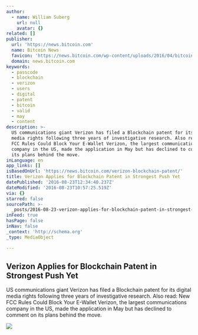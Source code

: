 ```yaml
---
author:
  - name: William Suberg
    url: null
    avatar: {}
related: []
publisher:
  url: 'https://news.bitcoin.com'
  name: Bitcoin News
  favicon: 'https://news.bitcoin.com/wp-content/uploads/2016/04/bitcoin_fav.png'
  domain: news.bitcoin.com
keywords:
  - passcode
  - blockchain
  - verizon
  - users
  - digital
  - patent
  - bitcoin
  - valid
  - may
  - content
description: >-
  US communications giant Verizon has filed a Blockchain patent for its digital
  media rights following three years of investigative research. Also read: New
  FCC Rules Could Block Your E-Wallet Verizon, the largest communications
  company in the US, made the application in May but has declined to comment on
  its plans behind the move.
inLanguage: en
app_links: []
isBasedOnUrl: 'https://news.bitcoin.com/verizon-blockchain-patent/'
title: Verizon Applies for Blockchain Patent in Strongest Push Yet
datePublished: '2016-08-23T12:34:40.237Z'
dateModified: '2016-08-23T10:57:25.519Z'
via: {}
starred: false
sourcePath: >-
  _posts/2016-08-23-verizon-applies-for-blockchain-patent-in-strongest-push-yet.md
inFeed: true
hasPage: false
inNav: false
_context: 'http://schema.org'
_type: MediaObject

---
```

<article style=""><h1>Verizon Applies for Blockchain Patent in Strongest Push Yet</h1><p>US communications giant Verizon has filed a Blockchain patent for its digital media rights following three years of investigative research. Also read: New FCC Rules Could Block Your E-Wallet Verizon, the largest communications company in the US, made the application in May but has declined to comment on its plans behind the move.</p><img src="https://news.bitcoin.com/wp-content/uploads/2016/08/verizon.jpg" /></article>